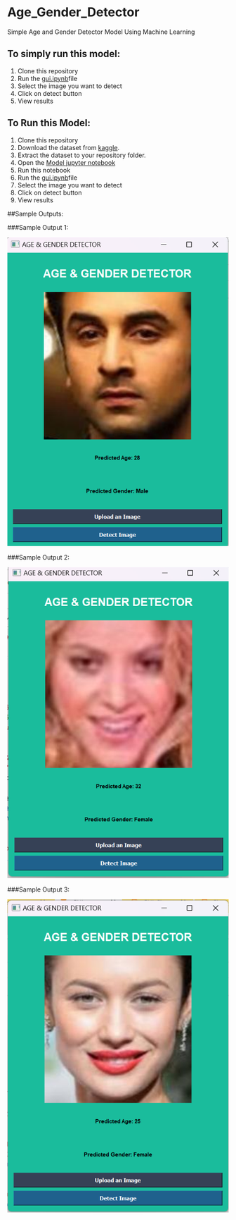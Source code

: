 # Age_Gender_Detector
Simple Age and Gender Detector Model Using Machine Learning

## To simply run this model:
1. Clone this repository
2. Run the [gui.ipynb](https://github.com/jharajni/Age_Gender_Detector/blob/main/GUI.ipynb)file
3. Select the image you want to detect
4. Click on detect button
5. View results 


## To Run this Model:
1. Clone this repository
2. Download the dataset from [kaggle](https://www.kaggle.com/datasets/jangedoo/utkface-new).
3. Extract the dataset to your repository folder.
4. Open the [Model jupyter notebook](https://github.com/jharajni/Age_Gender_Detector/blob/main/Model.ipynb)
5. Run this notebook
6. Run the [gui.ipynb](https://github.com/jharajni/Age_Gender_Detector/blob/main/GUI.ipynb)file
7. Select the image you want to detect
8. Click on detect button
9. View results

##Sample Outputs:

###Sample Output 1:

![Sample Output 1](https://github.com/jharajni/Age_Gender_Detector/blob/main/sample1.png)

###Sample Output 2:

![Sample Output 2](https://github.com/jharajni/Age_Gender_Detector/blob/main/sample2.png)

###Sample Output 3:

![Sample output 3](https://github.com/jharajni/Age_Gender_Detector/blob/main/sample3.png)

